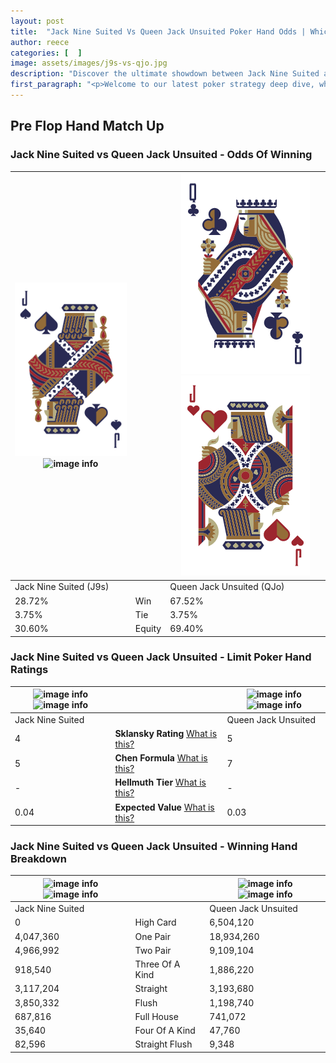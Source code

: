 ```yaml
---
layout: post
title:  "Jack Nine Suited Vs Queen Jack Unsuited Poker Hand Odds | Which Is The Better Hand In Poker? A Complete Guide"
author: reece
categories: [  ]
image: assets/images/j9s-vs-qjo.jpg
description: "Discover the ultimate showdown between Jack Nine Suited and Queen Jack Unsuited in poker! Uncover the odds, strategies, and scenarios where one hand triumphs over the other. Get ready to up your poker game with this thrilling analysis."
first_paragraph: "<p>Welcome to our latest poker strategy deep dive, where we're pitting two distinct hands against each other in a high-stakes showdown: Jack Nine Suited vs Queen Jack Unsuited.</p><p>In the dynamic world of poker, every decision counts, and knowing which hand holds the upper hand is key to your success at the table.</p><p>In this article, we'll dissect these two hands, explore the scenarios where one dominates the other, and equip you with the knowledge to make strategic choices that can tip the odds in your favor.</p><p>Get ready to unravel the intriguing dynamics of these poker hands and elevate your game to new heights.</p>"
---
```




[comment]: # (sp0)

## Pre Flop Hand Match Up

<div class="table hand-ratings" markdown="1"> 



### Jack Nine Suited vs Queen Jack Unsuited - Odds Of Winning


    
| ![image info](assets/images/hand1/j.png) ![image info](assets/images/hand1/9s.png) |  | ![image info](assets/images/hand2/q.png) ![image info](assets/images/hand2/jo.png) |
| -------- | -------- | -------- |
| Jack Nine Suited (J9s) |  | Queen Jack Unsuited (QJo) |
| 28.72% | Win | 67.52% |
| 3.75% | Tie | 3.75% |
| 30.60% | Equity | 69.40% |




[comment]: # (sp1)



### Jack Nine Suited vs Queen Jack Unsuited - Limit Poker Hand Ratings


    
| ![image info](https://www.riverpairs.com/assets/images/hand1/j.png) ![image info](https://www.riverpairs.com/assets/images/hand1/9s.png) |  | ![image info](https://www.riverpairs.com/assets/images/hand2/q.png) ![image info](https://www.riverpairs.com/assets/images/hand2/jo.png) |
| -------- | -------- | -------- |
| Jack Nine Suited |  | Queen Jack Unsuited |
| 4 | **Sklansky Rating** [What is this?](/sklansky-rating-explained) | 5 |
| 5 | **Chen Formula** [What is this?](/chen-formula-explained) | 7 |
| - | **Hellmuth Tier** [What is this?](/Hellmuth-tier-explained) | - |
| 0.04 | **Expected Value** [What is this?](/expected-value-explained) | 0.03 |




[comment]: # (sp2)



### Jack Nine Suited vs Queen Jack Unsuited - Winning Hand Breakdown


    
| ![image info](https://www.riverpairs.com/assets/images/hand1/j.png) ![image info](https://www.riverpairs.com/assets/images/hand1/9s.png) |  | ![image info](https://www.riverpairs.com/assets/images/hand2/q.png) ![image info](https://www.riverpairs.com/assets/images/hand2/jo.png) |
| -------- | -------- | -------- |
| Jack Nine Suited |  | Queen Jack Unsuited |
| 0 | High Card | 6,504,120 |
| 4,047,360 | One Pair | 18,934,260 |
| 4,966,992 | Two Pair | 9,109,104 |
| 918,540 | Three Of A Kind | 1,886,220 |
| 3,117,204 | Straight | 3,193,680 |
| 3,850,332 | Flush | 1,198,740 |
| 687,816 | Full House | 741,072 |
| 35,640 | Four Of A Kind | 47,760 |
| 82,596 | Straight Flush | 9,348 |




[comment]: # (sp3)



</div>

[comment]: # (sp4)



[comment]: # (sp5)

